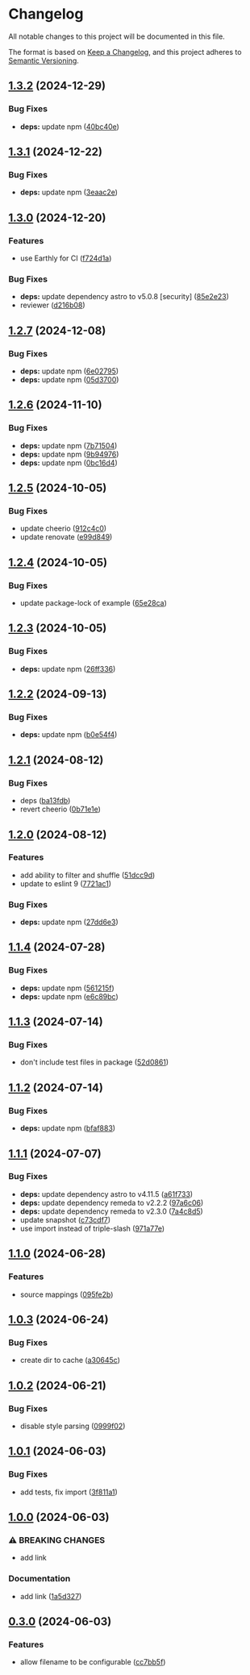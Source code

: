 # Changelog

All notable changes to this project will be documented in this file.

The format is based on [Keep a Changelog](https://keepachangelog.com/en/1.1.0/),
and this project adheres to [Semantic Versioning](https://semver.org/spec/v2.0.0.html).

## [1.3.2](https://github.com/shepherdjerred/webring/compare/v1.3.1...v1.3.2) (2024-12-29)


### Bug Fixes

* **deps:** update npm ([40bc40e](https://github.com/shepherdjerred/webring/commit/40bc40ea5fecfb69c0839fa5b97f577ad9dd6208))

## [1.3.1](https://github.com/shepherdjerred/webring/compare/v1.3.0...v1.3.1) (2024-12-22)


### Bug Fixes

* **deps:** update npm ([3eaac2e](https://github.com/shepherdjerred/webring/commit/3eaac2e4513fb2f7574b5080d7d5851c9bac365e))

## [1.3.0](https://github.com/shepherdjerred/webring/compare/v1.2.7...v1.3.0) (2024-12-20)


### Features

* use Earthly for CI ([f724d1a](https://github.com/shepherdjerred/webring/commit/f724d1a9c1d44e2be19d78751e205ad70e6802b7))


### Bug Fixes

* **deps:** update dependency astro to v5.0.8 [security] ([85e2e23](https://github.com/shepherdjerred/webring/commit/85e2e23f30f6201ee86a8fd535c5ce743e75722e))
* reviewer ([d216b08](https://github.com/shepherdjerred/webring/commit/d216b0874c13b095ae8b0931126724293c869fc4))

## [1.2.7](https://github.com/shepherdjerred/webring/compare/v1.2.6...v1.2.7) (2024-12-08)


### Bug Fixes

* **deps:** update npm ([6e02795](https://github.com/shepherdjerred/webring/commit/6e02795b6c803c8c67b8e61e6e03af29f490a60d))
* **deps:** update npm ([05d3700](https://github.com/shepherdjerred/webring/commit/05d3700a5433240bb8c68ef2c197fbc50ca4d1eb))

## [1.2.6](https://github.com/shepherdjerred/webring/compare/v1.2.5...v1.2.6) (2024-11-10)


### Bug Fixes

* **deps:** update npm ([7b71504](https://github.com/shepherdjerred/webring/commit/7b71504c3ce69ea864b6c5bf73cf2b31fd788c43))
* **deps:** update npm ([9b94976](https://github.com/shepherdjerred/webring/commit/9b949767047bef2857a46fa7aa1e378f5d29bed3))
* **deps:** update npm ([0bc16d4](https://github.com/shepherdjerred/webring/commit/0bc16d484f398546aa98b3236fe775c36ee35188))

## [1.2.5](https://github.com/shepherdjerred/webring/compare/v1.2.4...v1.2.5) (2024-10-05)


### Bug Fixes

* update cheerio ([912c4c0](https://github.com/shepherdjerred/webring/commit/912c4c0d74c0e731b6e4a42e621844978b0514c5))
* update renovate ([e99d849](https://github.com/shepherdjerred/webring/commit/e99d849756ded9df52b6a7921b4b14141d669efc))

## [1.2.4](https://github.com/shepherdjerred/webring/compare/v1.2.3...v1.2.4) (2024-10-05)


### Bug Fixes

* update package-lock of example ([65e28ca](https://github.com/shepherdjerred/webring/commit/65e28caead9615f93791616804bf21a14b29cca7))

## [1.2.3](https://github.com/shepherdjerred/webring/compare/v1.2.2...v1.2.3) (2024-10-05)


### Bug Fixes

* **deps:** update npm ([26ff336](https://github.com/shepherdjerred/webring/commit/26ff336928c60270340b2cb763d84e43465001ff))

## [1.2.2](https://github.com/shepherdjerred/webring/compare/v1.2.1...v1.2.2) (2024-09-13)


### Bug Fixes

* **deps:** update npm ([b0e54f4](https://github.com/shepherdjerred/webring/commit/b0e54f4f0d9428c14cbbfa69b4654b9a09d70368))

## [1.2.1](https://github.com/shepherdjerred/webring/compare/v1.2.0...v1.2.1) (2024-08-12)


### Bug Fixes

* deps ([ba13fdb](https://github.com/shepherdjerred/webring/commit/ba13fdbd0420d03049a713b6901fb236eb409cac))
* revert cheerio ([0b71e1e](https://github.com/shepherdjerred/webring/commit/0b71e1e2be61853c8ca99a614d7c2095969493c2))

## [1.2.0](https://github.com/shepherdjerred/webring/compare/v1.1.4...v1.2.0) (2024-08-12)


### Features

* add ability to filter and shuffle ([51dcc9d](https://github.com/shepherdjerred/webring/commit/51dcc9d946ed0bee2f854cf5249d8cd9680e1bc6))
* update to eslint 9 ([7721ac1](https://github.com/shepherdjerred/webring/commit/7721ac190acfdabfd7b6ece3019c018a05700336))


### Bug Fixes

* **deps:** update npm ([27dd6e3](https://github.com/shepherdjerred/webring/commit/27dd6e3e96be57ad3093e494234e3ba2d790494c))

## [1.1.4](https://github.com/shepherdjerred/webring/compare/v1.1.3...v1.1.4) (2024-07-28)


### Bug Fixes

* **deps:** update npm ([561215f](https://github.com/shepherdjerred/webring/commit/561215f065d07c46771283e060543dca445017d2))
* **deps:** update npm ([e6c89bc](https://github.com/shepherdjerred/webring/commit/e6c89bcb0d92a5680e31ef9d606ee5d8b21664f1))

## [1.1.3](https://github.com/shepherdjerred/webring/compare/v1.1.2...v1.1.3) (2024-07-14)


### Bug Fixes

* don't include test files in package ([52d0861](https://github.com/shepherdjerred/webring/commit/52d0861922068273d358c4297fa644cfc8d3e54d))

## [1.1.2](https://github.com/shepherdjerred/webring/compare/v1.1.1...v1.1.2) (2024-07-14)


### Bug Fixes

* **deps:** update npm ([bfaf883](https://github.com/shepherdjerred/webring/commit/bfaf88347ae769e00e93e514774b2c760694f902))

## [1.1.1](https://github.com/shepherdjerred/webring/compare/v1.1.0...v1.1.1) (2024-07-07)


### Bug Fixes

* **deps:** update dependency astro to v4.11.5 ([a61f733](https://github.com/shepherdjerred/webring/commit/a61f733cbd3f7bd659d4a608f58473885a5bcc61))
* **deps:** update dependency remeda to v2.2.2 ([97a6c06](https://github.com/shepherdjerred/webring/commit/97a6c064138e0c204e231efb2ca45defd82b61f9))
* **deps:** update dependency remeda to v2.3.0 ([7a4c8d5](https://github.com/shepherdjerred/webring/commit/7a4c8d51ad5722be0a8dced10eb0b14a279b0bf6))
* update snapshot ([c73cdf7](https://github.com/shepherdjerred/webring/commit/c73cdf779433e6e7e8c5f2beee3fb2aefec9a0e0))
* use import instead of triple-slash ([971a77e](https://github.com/shepherdjerred/webring/commit/971a77ecd0c612850faeb9d16f7775d3e7ca7253))

## [1.1.0](https://github.com/shepherdjerred/webring/compare/v1.0.3...v1.1.0) (2024-06-28)


### Features

* source mappings ([095fe2b](https://github.com/shepherdjerred/webring/commit/095fe2be44e25547271730a5611d4710609cdf8d))

## [1.0.3](https://github.com/shepherdjerred/webring/compare/v1.0.2...v1.0.3) (2024-06-24)


### Bug Fixes

* create dir to cache ([a30645c](https://github.com/shepherdjerred/webring/commit/a30645c11d2afe91f7802c91b2c82eef9a97c717))

## [1.0.2](https://github.com/shepherdjerred/webring/compare/v1.0.1...v1.0.2) (2024-06-21)


### Bug Fixes

* disable style parsing ([0999f02](https://github.com/shepherdjerred/webring/commit/0999f025b4e9970a20bde8c1ffce1248ce38f3b7))

## [1.0.1](https://github.com/shepherdjerred/webring/compare/v1.0.0...v1.0.1) (2024-06-03)


### Bug Fixes

* add tests, fix import ([3f811a1](https://github.com/shepherdjerred/webring/commit/3f811a18fae9186795f5d34cb0d4bbdd20f2a5df))

## [1.0.0](https://github.com/shepherdjerred/webring/compare/v0.3.0...v1.0.0) (2024-06-03)


### ⚠ BREAKING CHANGES

* add link

### Documentation

* add link ([1a5d327](https://github.com/shepherdjerred/webring/commit/1a5d327a002785809e84aab70b19d18dd135f78b))

## [0.3.0](https://github.com/shepherdjerred/webring/compare/v0.2.0...v0.3.0) (2024-06-03)

### Features

- allow filename to be configurable ([cc7bb5f](https://github.com/shepherdjerred/webring/commit/cc7bb5f3139f306952d03568fc63cc9fcbfaad5e))
